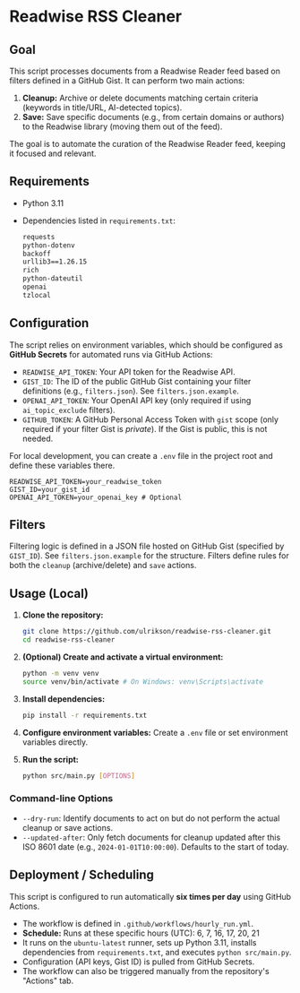# Readwise RSS Cleaner

## Goal

This script processes documents from a Readwise Reader feed based on filters defined in a GitHub Gist. It can perform two main actions:

1. **Cleanup:** Archive or delete documents matching certain criteria (keywords in title/URL, AI-detected topics).
2. **Save:** Save specific documents (e.g., from certain domains or authors) to the Readwise library (moving them out of the feed).

The goal is to automate the curation of the Readwise Reader feed, keeping it focused and relevant.

## Requirements

- Python 3.11
- Dependencies listed in `requirements.txt`:

    ```txt
    requests
    python-dotenv
    backoff
    urllib3==1.26.15
    rich
    python-dateutil
    openai
    tzlocal
    ```

## Configuration

The script relies on environment variables, which should be configured as **GitHub Secrets** for automated runs via GitHub Actions:

- `READWISE_API_TOKEN`: Your API token for the Readwise API.
- `GIST_ID`: The ID of the public GitHub Gist containing your filter definitions (e.g., `filters.json`). See `filters.json.example`.
- `OPENAI_API_TOKEN`: Your OpenAI API key (only required if using `ai_topic_exclude` filters).
- `GITHUB_TOKEN`: A GitHub Personal Access Token with `gist` scope (only required if your filter Gist is *private*). If the Gist is public, this is not needed.

For local development, you can create a `.env` file in the project root and define these variables there.

```.env
READWISE_API_TOKEN=your_readwise_token
GIST_ID=your_gist_id
OPENAI_API_TOKEN=your_openai_key # Optional
```

## Filters

Filtering logic is defined in a JSON file hosted on GitHub Gist (specified by `GIST_ID`). See `filters.json.example` for the structure. Filters define rules for both the `cleanup` (archive/delete) and `save` actions.

## Usage (Local)

1. **Clone the repository:**

    ```sh
    git clone https://github.com/ulrikson/readwise-rss-cleaner.git
    cd readwise-rss-cleaner
    ```

2. **(Optional) Create and activate a virtual environment:**

    ```sh
    python -m venv venv
    source venv/bin/activate # On Windows: venv\Scripts\activate
    ```

3. **Install dependencies:**

    ```sh
    pip install -r requirements.txt
    ```

4. **Configure environment variables:** Create a `.env` file or set environment variables directly.
5. **Run the script:**

    ```sh
    python src/main.py [OPTIONS]
    ```

### Command-line Options

- `--dry-run`: Identify documents to act on but do not perform the actual cleanup or save actions.
- `--updated-after`: Only fetch documents for cleanup updated after this ISO 8601 date (e.g., `2024-01-01T10:00:00`). Defaults to the start of today.

## Deployment / Scheduling

This script is configured to run automatically **six times per day** using GitHub Actions.

- The workflow is defined in `.github/workflows/hourly_run.yml`.
- **Schedule:** Runs at these specific hours (UTC): 6, 7, 16, 17, 20, 21
- It runs on the `ubuntu-latest` runner, sets up Python 3.11, installs dependencies from `requirements.txt`, and executes `python src/main.py`.
- Configuration (API keys, Gist ID) is pulled from GitHub Secrets.
- The workflow can also be triggered manually from the repository's "Actions" tab.
